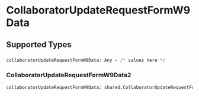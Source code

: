 # CollaboratorUpdateRequestFormW9Data


## Supported Types

### 

```python
collaboratorUpdateRequestFormW9Data: Any = /* values here */
```

### CollaboratorUpdateRequestFormW9Data2

```python
collaboratorUpdateRequestFormW9Data: shared.CollaboratorUpdateRequestFormW9Data2 = /* values here */
```

